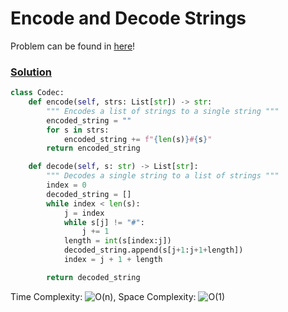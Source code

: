 # Encode and Decode Strings

Problem can be found in [here](https://leetcode.com/problems/encode-and-decode-strings/)!

### [Solution](/Array/271-EncodeandDecodeStrings/solution.py)

```python
class Codec:
    def encode(self, strs: List[str]) -> str:
        """ Encodes a list of strings to a single string """
        encoded_string = ""
        for s in strs:
            encoded_string += f"{len(s)}#{s}"
        return encoded_string

    def decode(self, s: str) -> List[str]:
        """ Decodes a single string to a list of strings """
        index = 0
        decoded_string = []
        while index < len(s):
            j = index
            while s[j] != "#":
                j += 1
            length = int(s[index:j])
            decoded_string.append(s[j+1:j+1+length])
            index = j + 1 + length

        return decoded_string
```

Time Complexity: ![O(n)](<https://latex.codecogs.com/svg.image?\inline&space;O(n)>), Space Complexity: ![O(1)](<https://latex.codecogs.com/svg.image?\inline&space;O(1)>)
